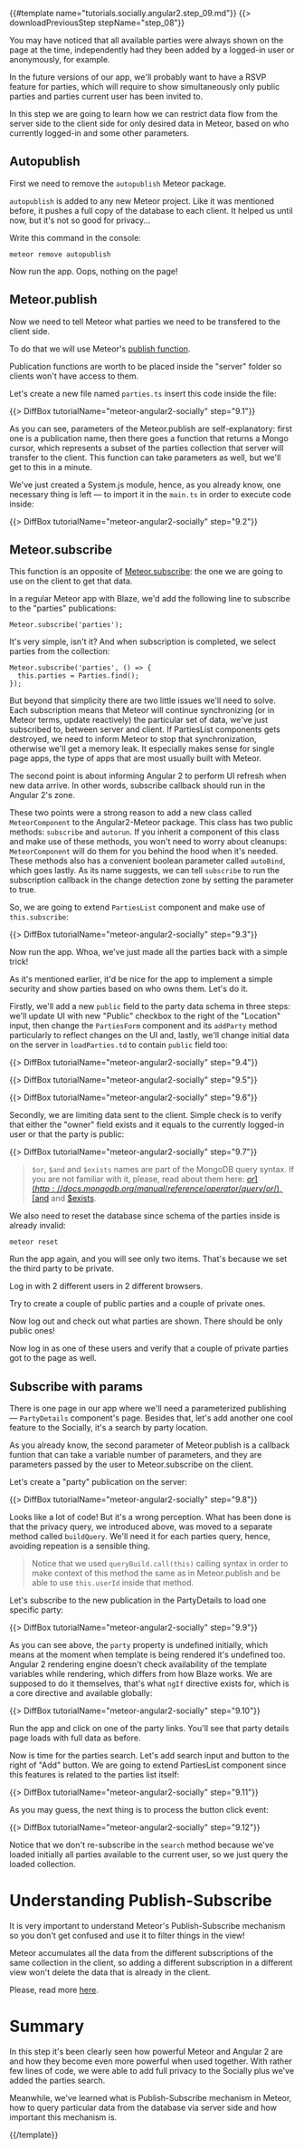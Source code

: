 {{#template name="tutorials.socially.angular2.step_09.md"}}
{{> downloadPreviousStep stepName="step_08"}} 
  
You may have noticed that all available parties were always shown on the page
at the time, independently had they been added by a logged-in user or
anonymously, for example.

In the future versions of our app, we'll probably want to have a RSVP feature for parties,
which will require to show simultaneously only public parties and parties current user has been invited to.

In this step we are going to learn how we can restrict data flow from the server side
to the client side for only desired data in Meteor, based on who currently logged-in and some other parameters.

## Autopublish

First we need to remove the `autopublish` Meteor package.

`autopublish` is added to any new Meteor project.
Like it was mentioned before, it pushes a full copy of the database to each client.
It helped us until now, but it's not so good for privacy...

Write this command in the console:

    meteor remove autopublish

Now run the app. Oops, nothing on the page!

## Meteor.publish

Now we need to tell Meteor what parties we need to be transfered to the client side.

To do that we will use Meteor's [publish function](http://docs.meteor.com/#/full/meteor_publish).

Publication functions are worth to be placed inside the "server" folder so clients won't have access to them.

Let's create a new file named `parties.ts` insert this code inside the file:

{{> DiffBox tutorialName="meteor-angular2-socially" step="9.1"}}

As you can see, parameters of the Meteor.publish are self-explanatory:
first one is a publication name, then there goes a function that returns
a Mongo cursor, which represents a subset of the parties collection
that server will transfer to the client. This function can take parameters as well, but
we'll get to this in a minute.

We've just created a System.js module, hence, as you already know, one necessary thing is left — to import it in the `main.ts` in order to execute code inside:

{{> DiffBox tutorialName="meteor-angular2-socially" step="9.2"}}

## Meteor.subscribe

This function is an opposite of [Meteor.subscribe](http://docs.meteor.com/#/full/meteor_subscribe): the one we are going to use on the client
to get that data.

In a regular Meteor app with Blaze, we'd add the following line to subscribe to the "parties" publications:

    Meteor.subscribe('parties');

It's very simple, isn't it? And when subscription is completed, we select parties from the collection:

    Meteor.subscribe('parties', () => {
      this.parties = Parties.find();
    });

But beyond that simplicity there are two little issues we'll need to solve.
Each subscription means that Meteor will continue synchronizing (or in Meteor terms, update reactively) the particular set of data, we've just subscribed to, between server and client.
If PartiesList components gets destroyed, we need to inform Meteor to stop that synchronization, otherwise we'll get a memory leak.
It especially makes sense for single page apps, the type of apps that are most usually built with Meteor.

The second point is about informing Angular 2 to perform UI refresh when new data arrive.
In other words, subscribe callback should run in the Angular 2's zone.

These two points were a strong reason to add a new class called `MeteorComponent`
to the Angular2-Meteor package. This class has two public methods: `subscribe` and `autorun`.
If you inherit a component of this class and make use of these methods, you won't need to worry
about cleanups: `MeteorComponent` will do them for you behind the hood when it's needed.
These methods also has a convenient boolean parameter called `autoBind`, which goes lastly.
As its name suggests, we can tell `subscribe` to run the subscription callback in the change detection zone
by setting the parameter to true.

So, we are going to extend `PartiesList` component and make use of `this.subscribe`:

{{> DiffBox tutorialName="meteor-angular2-socially" step="9.3"}}

Now run the app. Whoa, we've just made all the parties back with a simple trick!

As it's mentioned earlier, it'd be nice for the app to implement a simple security and show parties based on who owns them. Let's do it.

Firstly, we'll add a new `public` field to the party data schema in three steps: we'll update UI with new "Public" checkbox to the right of the "Location" input,
then change the `PartiesForm` component and its `addParty` method particularly to reflect changes on the UI and, lastly, we'll change initial data on the server in `loadParties.td` to contain `public` field too:

{{> DiffBox tutorialName="meteor-angular2-socially" step="9.4"}}

{{> DiffBox tutorialName="meteor-angular2-socially" step="9.5"}}

{{> DiffBox tutorialName="meteor-angular2-socially" step="9.6"}}

Secondly, we are limiting data sent to the client. Simple check is to verify that 
either the "owner" field exists and it equals to the currently logged-in user or that the party is public:

{{> DiffBox tutorialName="meteor-angular2-socially" step="9.7"}}

> `$or`, `$and` and `$exists` names are part of the MongoDB query syntax.
> If you are not familiar with it, please, read about them here: [$or](http://docs.mongodb.org/manual/reference/operator/query/or/), [$and](http://docs.mongodb.org/manual/reference/operator/query/and/) and [$exists](http://docs.mongodb.org/manual/reference/operator/query/exists/).
 
We also need to reset the database since schema of the parties inside is already invalid:

    meteor reset

Run the app again, and you will see only two items. That's because we set the third party to be private.

Log in with 2 different users in 2 different browsers.

Try to create a couple of public parties and a couple of private ones.

Now log out and check out what parties are shown. There should be only public ones!

Now log in as one of these users and verify that a couple of private parties got to the page as well.

## Subscribe with params

There is one page in our app where we'll need a parameterized publishing — `PartyDetails` component's page.
Besides that, let's add another one cool feature to the Socially, it's a search by party location.

As you already know, the second parameter of Meteor.publish is a callback funtion that can take a variable number 
of parameters, and they are parameters passed by the user to Meteor.subscribe on the client.

Let's create a "party" publication on the server:

{{> DiffBox tutorialName="meteor-angular2-socially" step="9.8"}}

Looks like a lot of code! But it's a wrong perception. What has been done is that the privacy query, we introduced above, was moved to a separate method called `buildQuery`.
We'll need it for each parties query, hence, avoiding repeation is a sensible thing.

> Notice that we used `queryBuild.call(this)` calling syntax in order to make context of this method the same as in Meteor.publish
> and be able to use `this.userId` inside that method.

Let's subscribe to the new publication in the PartyDetails to load one specific party:

{{> DiffBox tutorialName="meteor-angular2-socially" step="9.9"}}

As you can see above, the `party` property is undefined initially, which 
means at the moment when template is being rendered it's undefined too.
Angular 2 rendering engine doesn't check availability of the template variables while rendering, which differs
from how Blaze works. We are supposed to do it themselves, that's what
`ngIf` directive exists for, which is a core directive and available globally:

{{> DiffBox tutorialName="meteor-angular2-socially" step="9.10"}}

Run the app and click on one of the party links. You'll see that party details page loads with full data as before.

Now is time for the parties search. Let's add search input and button to the right of "Add" button.
We are going to extend PartiesList component since this features is related to the parties list itself:

{{> DiffBox tutorialName="meteor-angular2-socially" step="9.11"}}

As you may guess, the next thing is to process the button click event:

{{> DiffBox tutorialName="meteor-angular2-socially" step="9.12"}}

Notice that we don't re-subscribe in the `search` method because we've loaded initially all parties available to
the current user, so we just query the loaded collection.

# Understanding Publish-Subscribe

It is very important to understand Meteor's Publish-Subscribe mechanism so you don't get confused and use it to filter things in the view!

Meteor accumulates all the data from the different subscriptions of the same collection in the client, so adding a different subscription in a different
view won't delete the data that is already in the client.

Please, read more [here](http://www.meteorpedia.com/read/Understanding_Meteor_Publish_and_Subscribe).

# Summary

In this step it's been clearly seen how powerful Meteor and Angular 2 are and how they become even more
powerful when used together. With rather few lines of code, we were able to add full privacy to the Socially plus
we've added the parties search.

Meanwhile, we've learned what is Publish-Subscribe mechanism in Meteor,
how to query particular data from the database via server side and how important this mechanism is.

{{/template}}
